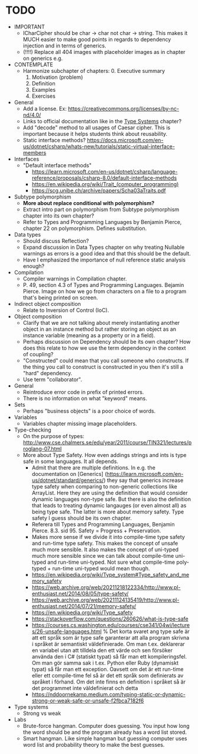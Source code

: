 # TODO

- IMPORTANT
  - ICharCipher should be char -> char not char -> string. This makes it MUCH easier to make good points in regards to dependency injection and in terms of generics.
  - (!!!!) Replace all 404 images with placeholder images as in chapter on generics e.g.
- CONTEMPLATE
  - Harmonize subchapter of chapters:
    0. Executive summary
    1. Motivation (problem)
    2. Definition
    3. Examples
    4. Exercises
- General
  - Add a license. Ex: https://creativecommons.org/licenses/by-nc-nd/4.0/
  - Links to official documentation like in the [Type Systems](type-systems) chapter?
  - Add "decode" method to all usages of Caesar cipher. This is important because it helps students think about reusability.
  - Static interface methods? https://docs.microsoft.com/en-us/dotnet/csharp/whats-new/tutorials/static-virtual-interface-members
- Interfaces
  - "Default interface methods"
    - https://learn.microsoft.com/en-us/dotnet/csharp/language-reference/proposals/csharp-8.0/default-interface-methods
    - https://en.wikipedia.org/wiki/Trait_(computer_programming)
    - https://scg.unibe.ch/archive/papers/Scha03aTraits.pdf
- Subtype polymorphism
  - **More about replace conditional with polymorphism?**
  - Extract intro part on polymorphism from Subtype polymorphism chapter into its own chapter?
  - Refer to Types and Programming Languages by Benjamin Pierce, chapter 22 on polymorphism. Defines substitution.
- Data types
  - Should discuss Reflection?
  - Expand discussion in Data Types chapter on why treating Nullable warnings as errors is a good idea and that this should be the default.
  - Have I emphasized the importance of null reference static analysis enough?
- Compilation
  - Compiler warnings in Compilation chapter.
  - P. 49, section 4.3 of Types and Programming Languages. Bejamin Pierce. Image on how we go from characters on a file to a program that's being printed on screen.
- Indirect object composition
  - Relate to Inversion of Control (IoC).
- Object composition
  - Clarify that we are not talking about merely instantiating another object in an instance method but rather storing an object as an instance variable (meaning as a property or in a field).
  - Perhaps discussion on Dependency should be its own chapter? How does this relate to how we use the term dependency in the context of coupling?
  - "Constructed" could mean that you call someone who constructs. If the thing you call to construct is constructed in you then it's still a "hard" dependency.
  - Use term "collaborator".
- General
  - Reintroduce error code in prefix of printed errors.
  - There is no information on what "keyword" means.
- Sets
  - Perhaps "business objects" is a poor choice of words.
- Variables
  - Variables chapter missing image placeholders.
- Type-checking
  - On the purpose of types: http://www.cse.chalmers.se/edu/year/2011/course/TIN321/lectures/proglang-07.html
  - More about Type Safety. How even addings strings and ints is type safe in some languages. It all depends.
    - Admit that there are multiple definitions. In e.g. the documentation on [Generics] (https://learn.microsoft.com/en-us/dotnet/standard/generics/) they say that generics increase type safety when comparing to non-generic collections like ArrayList. Here they are using the definition that would consider dynamic languages non-type safe. But there is also the definition that leads to treating dynamic langauges (or even almost all) as being type safe. The latter is more about memory safety. Type safety I guess should be its own chapter.
    - Referera till Types and Programming Languages, Benjamin Pierce. 8.3. sid 95. Safety = Progress + Preservation.
    - Makes more sense if we divide it into compile-time type safety and run-time type safety. This makes the concept of unsafe much more sensible. It also makes the concept of uni-typed much more sensible since we can talk about compile-time uni-typed and run-time uni-typed. Not sure what compile-time poly-typed + run-time uni-typed would mean though.
    - https://en.wikipedia.org/wiki/Type_system#Type_safety_and_memory_safety
    - https://web.archive.org/web/20211218122334/http://www.pl-enthusiast.net/2014/08/05/type-safety/
    - https://web.archive.org/web/20211124135419/http://www.pl-enthusiast.net/2014/07/21/memory-safety/
    - https://en.wikipedia.org/wiki/Type_safety
    - https://stackoverflow.com/questions/260626/what-is-type-safe
    - https://courses.cs.washington.edu/courses/cse341/04wi/lectures/26-unsafe-languages.html
    % Det korta svaret ang type safe är att ett språk som är type safe garanterar att alla program skrivna i språket är semantiskt väldefinierade. Om man t.ex. deklarerar en variabel utan att tilldela den ett värde och sen försöker använda den i C# (statiskt typat) så får man ett kompileringsfel. Om man gör samma sak i t.ex. Python eller Ruby (dynamiskt typat) så får man ett exception. Oavsett om det är ett run-time eller ett compile-time fel så är det ett språk som definierats av språket i förhand. Om det inte finns en definition i språket så är det programmet inte väldefinierat och detta
    - https://nddoornekamp.medium.com/typing-static-or-dynamic-strong-or-weak-safe-or-unsafe-f2fbca7182f6
- Type systems
  - Strong vs weak
- Labs
  - Brute-force hangman. Computer does guessing. You input how long the word should be and the program already has a word list stored.
  - Smart hangman. Like simple hangman but guessing computer uses word list and probability theory to make the best guesses.
